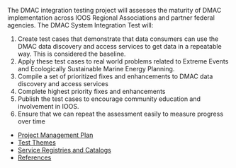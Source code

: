 The DMAC integration testing project will  assesses the maturity of DMAC implementation across IOOS Regional Associations and partner federal agencies.  The DMAC System Integration Test will:

1. Create test cases that demonstrate that data consumers can use the DMAC data discovery and access services to get data in a repeatable way.  This is considered the baseline. 
2. Apply these test cases to real world problems related to Extreme Events and Ecologically Sustainable Marine Energy Planning.
3. Compile a set of prioritized fixes and enhancements to DMAC data discovery and access services
4. Complete highest  priority fixes and enhancements
5. Publish the test cases to encourage community education and involvement in IOOS.
6. Ensure that we can repeat the assessment easily to measure progress over time


* [Project Management Plan](Project-Management-Plan)
* [Test Themes](https://github.com/ioos/system-test/wiki/Development-of-Test-Themes)
* [Service Registries and Catalogs](https://github.com/ioos/system-test/wiki/Service-Registries-and-Data-Catalogs)
* [References](https://github.com/ioos/system-test/wiki/References)


